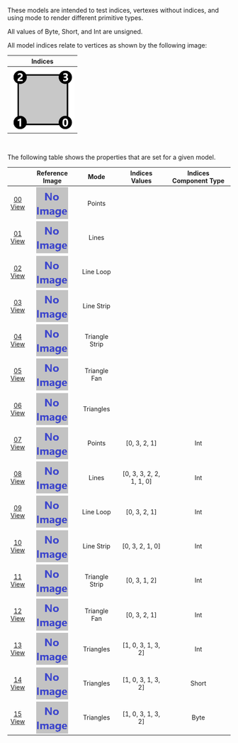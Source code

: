 These models are intended to test indices, vertexes without indices, and using mode to render different primitive types.  

All values of Byte, Short, and Int are unsigned.  

All model indices relate to vertices as shown by the following image:  

Indices | 
:---: | 
<img src="Figures/Indices.png" height="144" width="144" align="middle"> |

<br>

The following table shows the properties that are set for a given model.  

|   | Reference Image | Mode | Indices Values | Indices Component Type |
| :---: | :---: | :---: | :---: | :---: |
| [00](Mesh_Indices_00.gltf)<br>[View](https://bghgary.github.io/glTF-Asset-Generator/Preview/BabylonJS/?fileName=Mesh_Indices_00.gltf) | [<img src="Thumbnails/Mesh_Indices_00.png" align="middle">](ReferenceImages/Mesh_Indices_00.png) | Points |   |   |
| [01](Mesh_Indices_01.gltf)<br>[View](https://bghgary.github.io/glTF-Asset-Generator/Preview/BabylonJS/?fileName=Mesh_Indices_01.gltf) | [<img src="Thumbnails/Mesh_Indices_01.png" align="middle">](ReferenceImages/Mesh_Indices_01.png) | Lines |   |   |
| [02](Mesh_Indices_02.gltf)<br>[View](https://bghgary.github.io/glTF-Asset-Generator/Preview/BabylonJS/?fileName=Mesh_Indices_02.gltf) | [<img src="Thumbnails/Mesh_Indices_02.png" align="middle">](ReferenceImages/Mesh_Indices_02.png) | Line Loop |   |   |
| [03](Mesh_Indices_03.gltf)<br>[View](https://bghgary.github.io/glTF-Asset-Generator/Preview/BabylonJS/?fileName=Mesh_Indices_03.gltf) | [<img src="Thumbnails/Mesh_Indices_03.png" align="middle">](ReferenceImages/Mesh_Indices_03.png) | Line Strip |   |   |
| [04](Mesh_Indices_04.gltf)<br>[View](https://bghgary.github.io/glTF-Asset-Generator/Preview/BabylonJS/?fileName=Mesh_Indices_04.gltf) | [<img src="Thumbnails/Mesh_Indices_04.png" align="middle">](ReferenceImages/Mesh_Indices_04.png) | Triangle Strip |   |   |
| [05](Mesh_Indices_05.gltf)<br>[View](https://bghgary.github.io/glTF-Asset-Generator/Preview/BabylonJS/?fileName=Mesh_Indices_05.gltf) | [<img src="Thumbnails/Mesh_Indices_05.png" align="middle">](ReferenceImages/Mesh_Indices_05.png) | Triangle Fan |   |   |
| [06](Mesh_Indices_06.gltf)<br>[View](https://bghgary.github.io/glTF-Asset-Generator/Preview/BabylonJS/?fileName=Mesh_Indices_06.gltf) | [<img src="Thumbnails/Mesh_Indices_06.png" align="middle">](ReferenceImages/Mesh_Indices_06.png) | Triangles |   |   |
| [07](Mesh_Indices_07.gltf)<br>[View](https://bghgary.github.io/glTF-Asset-Generator/Preview/BabylonJS/?fileName=Mesh_Indices_07.gltf) | [<img src="Thumbnails/Mesh_Indices_07.png" align="middle">](ReferenceImages/Mesh_Indices_07.png) | Points | [0, 3, 2, 1] | Int |
| [08](Mesh_Indices_08.gltf)<br>[View](https://bghgary.github.io/glTF-Asset-Generator/Preview/BabylonJS/?fileName=Mesh_Indices_08.gltf) | [<img src="Thumbnails/Mesh_Indices_08.png" align="middle">](ReferenceImages/Mesh_Indices_08.png) | Lines | [0, 3, 3, 2, 2, 1, 1, 0] | Int |
| [09](Mesh_Indices_09.gltf)<br>[View](https://bghgary.github.io/glTF-Asset-Generator/Preview/BabylonJS/?fileName=Mesh_Indices_09.gltf) | [<img src="Thumbnails/Mesh_Indices_09.png" align="middle">](ReferenceImages/Mesh_Indices_09.png) | Line Loop | [0, 3, 2, 1] | Int |
| [10](Mesh_Indices_10.gltf)<br>[View](https://bghgary.github.io/glTF-Asset-Generator/Preview/BabylonJS/?fileName=Mesh_Indices_10.gltf) | [<img src="Thumbnails/Mesh_Indices_10.png" align="middle">](ReferenceImages/Mesh_Indices_10.png) | Line Strip | [0, 3, 2, 1, 0] | Int |
| [11](Mesh_Indices_11.gltf)<br>[View](https://bghgary.github.io/glTF-Asset-Generator/Preview/BabylonJS/?fileName=Mesh_Indices_11.gltf) | [<img src="Thumbnails/Mesh_Indices_11.png" align="middle">](ReferenceImages/Mesh_Indices_11.png) | Triangle Strip | [0, 3, 1, 2] | Int |
| [12](Mesh_Indices_12.gltf)<br>[View](https://bghgary.github.io/glTF-Asset-Generator/Preview/BabylonJS/?fileName=Mesh_Indices_12.gltf) | [<img src="Thumbnails/Mesh_Indices_12.png" align="middle">](ReferenceImages/Mesh_Indices_12.png) | Triangle Fan | [0, 3, 2, 1] | Int |
| [13](Mesh_Indices_13.gltf)<br>[View](https://bghgary.github.io/glTF-Asset-Generator/Preview/BabylonJS/?fileName=Mesh_Indices_13.gltf) | [<img src="Thumbnails/Mesh_Indices_13.png" align="middle">](ReferenceImages/Mesh_Indices_13.png) | Triangles | [1, 0, 3, 1, 3, 2] | Int |
| [14](Mesh_Indices_14.gltf)<br>[View](https://bghgary.github.io/glTF-Asset-Generator/Preview/BabylonJS/?fileName=Mesh_Indices_14.gltf) | [<img src="Thumbnails/Mesh_Indices_14.png" align="middle">](ReferenceImages/Mesh_Indices_14.png) | Triangles | [1, 0, 3, 1, 3, 2] | Short |
| [15](Mesh_Indices_15.gltf)<br>[View](https://bghgary.github.io/glTF-Asset-Generator/Preview/BabylonJS/?fileName=Mesh_Indices_15.gltf) | [<img src="Thumbnails/Mesh_Indices_15.png" align="middle">](ReferenceImages/Mesh_Indices_15.png) | Triangles | [1, 0, 3, 1, 3, 2] | Byte |
 
